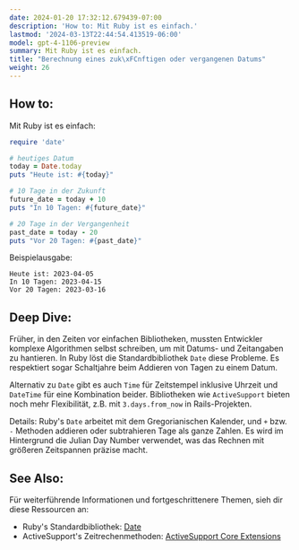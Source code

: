 ```yaml
---
date: 2024-01-20 17:32:12.679439-07:00
description: 'How to: Mit Ruby ist es einfach.'
lastmod: '2024-03-13T22:44:54.413519-06:00'
model: gpt-4-1106-preview
summary: Mit Ruby ist es einfach.
title: "Berechnung eines zuk\xFCnftigen oder vergangenen Datums"
weight: 26
---
```


## How to:
Mit Ruby ist es einfach:

```Ruby
require 'date'

# heutiges Datum
today = Date.today
puts "Heute ist: #{today}"

# 10 Tage in der Zukunft
future_date = today + 10
puts "In 10 Tagen: #{future_date}"

# 20 Tage in der Vergangenheit
past_date = today - 20
puts "Vor 20 Tagen: #{past_date}"
```

Beispielausgabe:

```
Heute ist: 2023-04-05
In 10 Tagen: 2023-04-15
Vor 20 Tagen: 2023-03-16
```

## Deep Dive:
Früher, in den Zeiten vor einfachen Bibliotheken, mussten Entwickler komplexe Algorithmen selbst schreiben, um mit Datums- und Zeitangaben zu hantieren. In Ruby löst die Standardbibliothek `Date` diese Probleme. Es respektiert sogar Schaltjahre beim Addieren von Tagen zu einem Datum.

Alternativ zu `Date` gibt es auch `Time` für Zeitstempel inklusive Uhrzeit und `DateTime` für eine Kombination beider. Bibliotheken wie `ActiveSupport` bieten noch mehr Flexibilität, z.B. mit `3.days.from_now` in Rails-Projekten.

Details: Ruby's `Date` arbeitet mit dem Gregorianischen Kalender, und `+` bzw. `-` Methoden addieren oder subtrahieren Tage als ganze Zahlen. Es wird im Hintergrund die Julian Day Number verwendet, was das Rechnen mit größeren Zeitspannen präzise macht.

## See Also:
Für weiterführende Informationen und fortgeschrittenere Themen, sieh dir diese Ressourcen an:

- Ruby's Standardbibliothek: [Date](https://ruby-doc.org/stdlib-3.0.0/libdoc/date/rdoc/Date.html)
- ActiveSupport's Zeitrechenmethoden: [ActiveSupport Core Extensions](https://guides.rubyonrails.org/active_support_core_extensions.html#extensions-to-date)
